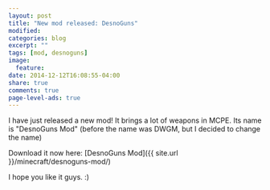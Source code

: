 ```yaml
---
layout: post
title: "New mod released: DesnoGuns"
modified:
categories: blog
excerpt: ""
tags: [mod, desnoguns]
image:
  feature:
date: 2014-12-12T16:08:55-04:00
share: true
comments: true
page-level-ads: true
---
```


I have just released a new mod! It brings a lot of weapons in MCPE. Its name is "DesnoGuns Mod" (before the name was DWGM, but I decided to change the name)

Download it now here: [DesnoGuns Mod]({{ site.url }}/minecraft/desnoguns-mod/)

I hope you like it guys. :)

